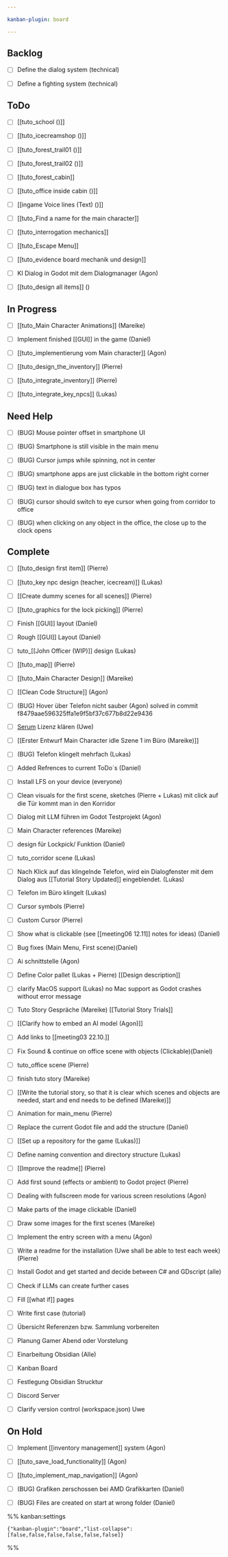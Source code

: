 ```yaml
---

kanban-plugin: board

---
```


## Backlog

- [ ] Define the dialog system (technical)
- [ ] Define a fighting system (technical)


## ToDo

- [ ] [[tuto_school ()]]
- [ ] [[tuto_icecreamshop ()]]
- [ ] [[tuto_forest_trail01 ()]]
- [ ] [[tuto_forest_trail02 ()]]
- [ ] [[tuto_forest_cabin]]
- [ ] [[tuto_office inside cabin ()]]
- [ ] [[ingame Voice lines (Text) ()]]
- [ ] [[tuto_Find a name for the main character]]
- [ ] [[tuto_interrogation mechanics]]
- [ ] [[tuto_Escape Menu]]
- [ ] [[tuto_evidence board mechanik und design]]
- [ ] KI Dialog in Godot mit dem Dialogmanager (Agon)
- [ ] [[tuto_design all items]] ()


## In Progress

- [ ] [[tuto_Main Character Animations]] (Mareike)
- [ ] Implement finished [[GUI]] in the game (Daniel)
- [ ] [[tuto_implementierung vom Main character]] (Agon)
- [ ] [[tuto_design_the_inventory]] (Pierre)
- [ ] [[tuto_integrate_inventory]] (Pierre)
- [ ] [[tuto_integrate_key_npcs]] (Lukas)


## Need Help

- [ ] (BUG) Mouse pointer offset in smartphone UI
- [ ] (BUG) Smartphone is still visible in the main menu
- [ ] (BUG) Cursor jumps while spinning, not in center
- [ ] (BUG) smartphone apps are just clickable in the bottom right corner
- [ ] (BUG) text in dialogue box has typos
- [ ] (BUG) cursor should switch to eye cursor when going from corridor to office
- [ ] (BUG) when clicking on any object in the office, the close up to the clock opens


## Complete

- [ ] [[tuto_design first item]] (Pierre)
- [ ] [[tuto_key npc design (teacher, icecream)]] (Lukas)
- [ ] [[Create dummy scenes for all scenes]] (Pierre)
- [ ] [[tuto_graphics for the lock picking]] (Pierre)
- [ ] Finish [[GUI]] layout (Daniel)
- [ ] Rough [[GUI]] Layout (Daniel)
- [ ] tuto_[[John Officer (WIP)]] design (Lukas)
- [ ] [[tuto_map]] (Pierre)
- [ ] [[tuto_Main Character Design]] (Mareike)
- [ ] [[Clean Code Structure]] (Agon)
- [ ] (BUG) Hover über Telefon nicht sauber (Agon)
	solved in commit f8479aae596325ffa1e9f5bf37c677b8d22e9436
- [ ] [Serum](https://xferrecords.com/products/serum/) Lizenz klären (Uwe)
- [ ] [[Erster Entwurf Main Character idle Szene 1 im Büro (Mareike)]]
- [ ] (BUG) Telefon klingelt mehrfach (Lukas)
- [ ] Added Refrences to current ToDo´s (Daniel)
- [ ] Install LFS on your device (everyone)
- [ ] Clean visuals for the first scene, sketches (Pierre + Lukas)
	mit click auf die Tür kommt man in den Korridor
- [ ] Dialog mit LLM führen im Godot Testprojekt (Agon)
- [ ] Main Character references (Mareike)
- [ ] design für Lockpick/ Funktion (Daniel)
- [ ] tuto_corridor scene (Lukas)
- [ ] Nach Klick auf das klingelnde Telefon, wird ein Dialogfenster mit dem Dialog aus [[Tutorial Story Updated]] eingeblendet. (Lukas)
- [ ] Telefon im Büro klingelt (Lukas)
- [ ] Cursor symbols (Pierre)
- [ ] Custom Cursor (Pierre)
- [ ] Show what is clickable (see [[meeting06 12.11]] notes for ideas) (Daniel)
- [ ] Bug fixes (Main Menu, First scene)(Daniel)
- [ ] Ai schnittstelle (Agon)
- [ ] Define Color pallet (Lukas + Pierre)
	[[Design description]]
- [ ] clarify MacOS support (Lukas)
	no Mac support as Godot crashes without error message
- [ ] Tuto Story Gespräche (Mareike)
	[[Tutorial Story Trials]]
- [ ] [[Clarify how to embed an AI model (Agon)]]
- [ ] Add links to [[meeting03 22.10.]]
- [ ] Fix Sound & continue on office scene with objects (Clickable)(Daniel)
- [ ] tuto_office scene (Pierre)
- [ ] finish tuto story (Mareike)
- [ ] [[Write the tutorial story, so that it is clear which scenes and objects are needed, start and end needs to be defined (Mareike)]]
- [ ] Animation for main_menu (Pierre)
- [ ] Replace the current Godot file and add the structure (Daniel)
- [ ] [[Set up a repository for the game (Lukas)]]
- [ ] Define naming convention and directory structure (Lukas)
- [ ] [[Improve the readme]]
	(Pierre)
- [ ] Add first sound (effects or ambient) to Godot project (Pierre)
- [ ] Dealing with fullscreen mode for various screen resolutions (Agon)
- [ ] Make parts of the image clickable (Daniel)
- [ ] Draw some images for the first scenes (Mareike)
- [ ] Implement the entry screen with a menu (Agon)
- [ ] Write a readme for the installation (Uwe shall be able to test each week)
	(Pierre)
- [ ] Install Godot and get started and decide between C# and GDscript (alle)
- [ ] Check if LLMs can create further cases
- [ ] Fill [[what if]] pages
- [ ] Write first case (tutorial)
- [ ] Übersicht Referenzen bzw. Sammlung vorbereiten
- [ ] Planung Gamer Abend oder Vorstelung
- [ ] Einarbeitung Obsidian (Alle)
- [ ] Kanban Board
- [ ] Festlegung Obsidian Strucktur
- [ ] Discord Server
- [ ] Clarify version control (workspace.json) Uwe


## On Hold

- [ ] Implement [[inventory management]] system (Agon)
- [ ] [[tuto_save_load_functionality]] (Agon)
- [ ] [[tuto_implement_map_navigation]] (Agon)
- [ ] (BUG) Grafiken zerschossen bei AMD Grafikkarten (Daniel)
- [ ] (BUG) Files are created on start at wrong folder (Daniel)




%% kanban:settings
```
{"kanban-plugin":"board","list-collapse":[false,false,false,false,false,false]}
```
%%